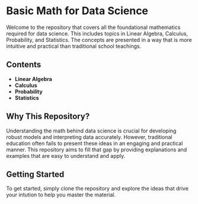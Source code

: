 # Basic Math for Data Science

Welcome to the repository that covers all the foundational mathematics required for data science. This includes topics in Linear Algebra, Calculus, Probability, and Statistics. The concepts are presented in a way that is more intuitive and practical than traditional school teachings.

## Contents

- **Linear Algebra**
- **Calculus**
- **Probability**
- **Statistics**
  
## Why This Repository?

Understanding the math behind data science is crucial for developing robust models and interpreting data accurately. However, traditional education often fails to present these ideas in an engaging and practical manner. This repository aims to fill that gap by providing explanations and examples that are easy to understand and apply.

## Getting Started

To get started, simply clone the repository and explore the ideas that drive your intution to help you master the material.

